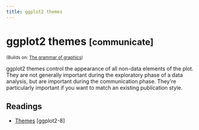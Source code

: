 ```yaml
---
title: ggplot2 themes
---
```


<!-- Generated automatically from vis-themes.yml. Do not edit by hand -->

# ggplot2 themes <small class='communicate'>[communicate]</small>
<small>(Builds on: [The grammar of graphics](vis-theory.md))</small>

ggplot2 themes control the appearance of all non-data elements of the plot.
They are not generally important during the exploratory phase of a data
analysis, but are important during the communication phase. They're
particularly important if you want to match an existing publication style.

## Readings

  * [Themes](http://link.springer.com.ezproxy.stanford.edu/chapter/10.1007/978-3-319-24277-4_8) [ggplot2-8]


